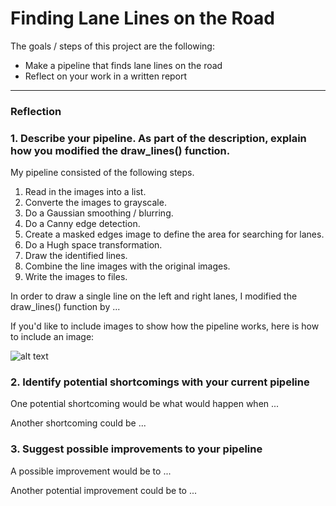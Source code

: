 # **Finding Lane Lines on the Road**


The goals / steps of this project are the following:
* Make a pipeline that finds lane lines on the road
* Reflect on your work in a written report


[//]: # (Image References)

[image1]: ./examples/grayscale.jpg "Grayscale"

---

### Reflection

### 1. Describe your pipeline. As part of the description, explain how you modified the draw_lines() function.

My pipeline consisted of the following steps.
1. Read in the images into a list.
2. Converte the images to grayscale.
3. Do a Gaussian smoothing / blurring.
4. Do a Canny edge detection.
5. Create a masked edges image to define the area for searching for lanes.
6. Do a Hugh space transformation.
7. Draw the identified lines.
8. Combine the line images with the original images.
9. Write the images to files.

In order to draw a single line on the left and right lanes, I modified the draw_lines() function by ...

If you'd like to include images to show how the pipeline works, here is how to include an image:

![alt text][image1]


### 2. Identify potential shortcomings with your current pipeline


One potential shortcoming would be what would happen when ...

Another shortcoming could be ...


### 3. Suggest possible improvements to your pipeline

A possible improvement would be to ...

Another potential improvement could be to ...
